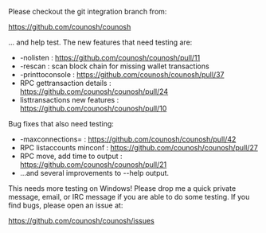 Please checkout the git integration branch from:

https://github.com/counosh/counosh

... and help test.  The new features that need testing are:

* -nolisten : https://github.com/counosh/counosh/pull/11
* -rescan : scan block chain for missing wallet transactions
* -printtoconsole : https://github.com/counosh/counosh/pull/37
* RPC gettransaction details : https://github.com/counosh/counosh/pull/24
* listtransactions new features : https://github.com/counosh/counosh/pull/10

Bug fixes that also need testing:

* -maxconnections= : https://github.com/counosh/counosh/pull/42
* RPC listaccounts minconf : https://github.com/counosh/counosh/pull/27
* RPC move, add time to output : https://github.com/counosh/counosh/pull/21
* ...and several improvements to --help output.

This needs more testing on Windows!  Please drop me a quick private message, email, or IRC message if you are able to do some testing.  If you find bugs, please open an issue at:

https://github.com/counosh/counosh/issues
